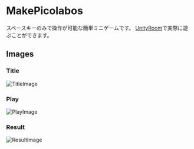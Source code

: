 # MakePicolabos
スペースキーのみで操作が可能な簡単ミニゲームです。
[UnityRoom](https://unityroom.com/games/makepicolabos)で実際に遊ぶことができます。

## Images
### Title
![TitleImage](https://github.com/N-Keisho/MakePicolabos/assets/133760530/840d46d8-ab82-406c-a2bc-bf21a4dfd6fb)

### Play
![PlayImage](https://github.com/N-Keisho/MakePicolabos/assets/133760530/6c833e38-f706-4bcd-b217-cef8d2dc1df7)

### Result
![ResultImage](https://github.com/N-Keisho/MakePicolabos/assets/133760530/76dab1a3-a070-41e3-8ab3-528d65ed9cc9)
